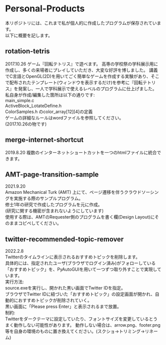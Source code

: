 # Personal-Products

本リポジトリには、これまで私が個人的に作成したプログラムが保存されています。  
以下に概要を記します。  

## rotation-tetris
2017.10.26
ゲーム『回転テトリス』で遊べます。
高専の学校祭の学科展示用に作成し、多くの来場者にプレイしていただき、大変な好評を博しました。
	講義でC言語とOpenGL(2D)を用いてごく簡単なゲームを作成する実験があり、そこで配布されたテンプレート(ウィンドウを表示するだけ)を参考に『回転テトリス』を発案し、一人で学科展示で使えるレベルのプログラムに仕上げました。  
	私自身が作成/編集した箇所は以下の通りです:  
		main_simple.c  
		ActiveBlock_LotateDefine.h  
		ColorSamples.h のcolor_array[12][4]の定義  
ゲームの詳細なルールはwordファイルを参照してください。  
	(2017.10.26の物です)  


## merge-internet-shortcut  
2019.8.20
複数のインターネットショートカットを一つのhtmlファイルに統合できます。  


## AMT-page-transition-sample
2021.9.20  
Amazon Mechanical Turk (AMT)  上にて、ページ遷移を伴うクラウドソーシングを実施する際のサンプルプログラム。  
	修士1年の研究で作成したプログラムを元に作成。  
	(研究に関する機密が含まれないようにしています)  
使用する際は、AMTのRequester側のプログラムを書く欄(Design Layout)にそのままコピペしてください。  


## twitter-recommended-topic-remover
2022.2.8  
Twitterのタイムラインに表示されるおすすめトピックを削除します。  
	具体的には、指定されたユーザ(ブラウザでログイン済み)がフォローしている「おすすめトピック」を、PyAutoGUIを用いて一つずつ取り外すことで実現しています。  
実行方法:  
	source.exeを実行し、開かれた黒い画面でTwitter IDを指定。  
	ブラウザでTwitter IDに紐づいた「おすすめトピック」の設定画面が開かれ、自動的におすすめトピックが削除されていく。  
	黒い画面に「Please press Enter」と表示されるまで放置。  
制約:  
	Twitterをダークテーマに設定していたり、フォントサイズを変更しているとうまく動作しない可能性があります。
	動作しない場合は、arrow.png、footer.png等を自身の環境のものに置き換えてください。(スクショ→トリミング→リネーム)  
